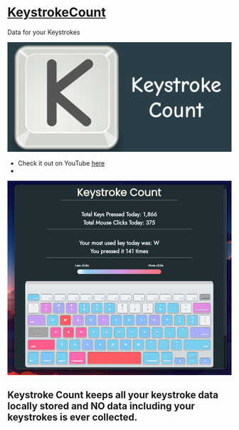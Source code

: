 # [KeystrokeCount](https://virejdasani.github.io/KeystrokeCount/)
Data for your Keystrokes

![](https://raw.githubusercontent.com/virejdasani/KeystrokeCount/master/assets/KeystrokeCountBanner.png)

- Check it out on YouTube [here](https://www.youtube.com/watch?v=rFWJ2cmRuBM)
- 
![](https://raw.githubusercontent.com/virejdasani/KeystrokeCount/master/assets/KeystrokeCountPreviewImg.png)

## Keystroke Count keeps all your keystroke data locally stored and NO data including your keystrokes is ever collected.
